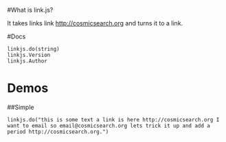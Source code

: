 #What is link.js?

It takes links link http://cosmicsearch.org and turns it to a link.

#Docs

```
linkjs.do(string)
linkjs.Version
linkjs.Author
```

# Demos

##Simple

```
linkjs.do("this is some text a link is here http://cosmicsearch.org I want to email so email@cosmicsearch.org lets trick it up and add a period http://cosmicsearch.org.")
```
